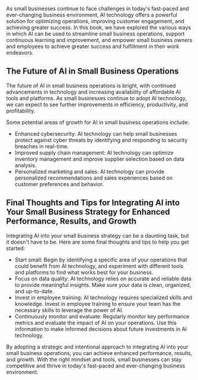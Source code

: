 
As small businesses continue to face challenges in today's fast-paced and ever-changing business environment, AI technology offers a powerful solution for optimizing operations, improving customer engagement, and achieving greater success. In this book, we have explored the various ways in which AI can be used to streamline small business operations, support continuous learning and improvement, and empower small business owners and employees to achieve greater success and fulfillment in their work endeavors.

The Future of AI in Small Business Operations
---------------------------------------------

The future of AI in small business operations is bright, with continued advancements in technology and increasing availability of affordable AI tools and platforms. As small businesses continue to adopt AI technology, we can expect to see further improvements in efficiency, productivity, and profitability.

Some potential areas of growth for AI in small business operations include:

* Enhanced cybersecurity: AI technology can help small businesses protect against cyber threats by identifying and responding to security breaches in real-time.
* Improved supply chain management: AI technology can optimize inventory management and improve supplier selection based on data analysis.
* Personalized marketing and sales: AI technology can provide personalized recommendations and sales experiences based on customer preferences and behavior.

Final Thoughts and Tips for Integrating AI into Your Small Business Strategy for Enhanced Performance, Results, and Growth
--------------------------------------------------------------------------------------------------------------------------

Integrating AI into your small business strategy can be a daunting task, but it doesn't have to be. Here are some final thoughts and tips to help you get started:

* Start small: Begin by identifying a specific area of your operations that could benefit from AI technology, and experiment with different tools and platforms to find what works best for your business.
* Focus on data quality: AI technology relies on accurate and reliable data to provide meaningful insights. Make sure your data is clean, organized, and up-to-date.
* Invest in employee training: AI technology requires specialized skills and knowledge. Invest in employee training to ensure your team has the necessary skills to leverage the power of AI.
* Continuously monitor and evaluate: Regularly monitor key performance metrics and evaluate the impact of AI on your operations. Use this information to make informed decisions about future investments in AI technology.

By adopting a strategic and intentional approach to integrating AI into your small business operations, you can achieve enhanced performance, results, and growth. With the right mindset and tools, small businesses can stay competitive and thrive in today's fast-paced and ever-changing business environment.